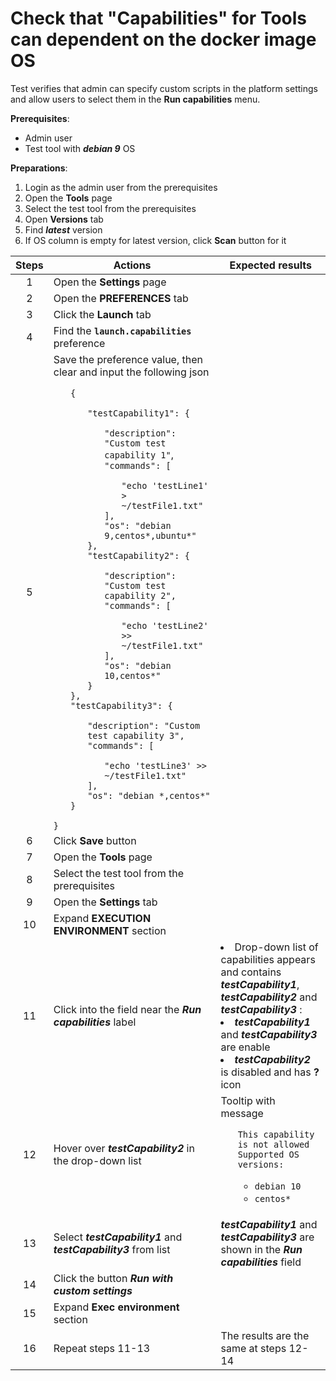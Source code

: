 # Check that "Capabilities" for Tools can dependent on the docker image OS

Test verifies that admin can specify custom scripts in the platform settings and allow users to select them in the **Run capabilities** menu.

**Prerequisites**:
- Admin user
- Test tool with ***debian 9*** OS

**Preparations**:
1. Login as the admin user from the prerequisites
2. Open the **Tools** page
3. Select the test tool from the prerequisites
4. Open **Versions** tab
5. Find ***latest*** version
6. If OS column is empty for latest version, click **Scan** button for it

| Steps | Actions | Expected results |
| :---: | --- | --- |
| 1 | Open the **Settings** page | |
| 2 | Open the **PREFERENCES** tab | |
| 3 | Click the **Launch** tab | |
| 4 | Find the **`launch.capabilities`** preference | |
| 5 | Save the preference value, then clear and input the following json <ul> `{` <ul> `"testCapability1": {` <ul> `"description": "Custom test capability 1"`, <br> `"commands": [` <ul> `"echo 'testLine1' > ~/testFile1.txt"` </ul> `],` <br> `"os": "debian 9,centos*,ubuntu*"` </ul> `},` <br> `"testCapability2": {` <ul> `"description": "Custom test capability 2",` <br> `"commands": [` <ul> `"echo 'testLine2' >> ~/testFile1.txt"` </ul> `],` <br> `"os": "debian 10,centos*"` </ul> `}` </ul> `},` <br> `"testCapability3": {` <ul> `"description": "Custom test capability 3",` <br> `"commands": [` <ul> `"echo 'testLine3' >> ~/testFile1.txt"` </ul> `],` <br> `"os": "debian *,centos*"` </ul> `}` </ul> `}` |
| 6 | Click **Save** button | |
| 7 | Open the **Tools** page | |
| 8 | Select the test tool from the prerequisites | |
| 9 | Open the **Settings** tab
| 10 | Expand **EXECUTION ENVIRONMENT** section | |
| 11 | Click into the field near the ***Run capabilities*** label | <li> Drop-down list of capabilities appears and contains ***testCapability1***, ***testCapability2*** and ***testCapability3*** : <li> ***testCapability1*** and ***testCapability3*** are enable <li> ***testCapability2*** is disabled and has **?** icon | 
| 12 | Hover over ***testCapability2*** in the drop-down list | Tooltip with message <ul> `This capability is not allowed` <br> `Supported OS versions:` <ul> <li> `debian 10` <li> `centos*` |
| 13 | Select ***testCapability1*** and ***testCapability3*** from list | ***testCapability1*** and ***testCapability3*** are shown in the ***Run capabilities*** field |
| 14 | Click the button ***Run with custom settings*** | |
| 15 | Expand **Exec environment** section | |
| 16 | Repeat steps 11-13 | The results are the same at steps 12-14|
